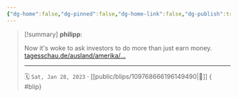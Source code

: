 ```yaml
---
{"dg-home":false,"dg-pinned":false,"dg-home-link":false,"dg-publish":true,"type":"blip","disabled rules":["yaml-title","yaml-title-alias","file-name-heading"],"title":"philipp on mastodon @ 2023-01-28","created-date":"2023-01-28T20:15:23","id":109768666196149490,"updated-date":"2025-05-02T08:50:43","dg-path":"blips/109768666196149490.md","permalink":"/blips/109768666196149490/","dgPassFrontmatter":true,"created":"2023-01-28T20:15:23","updated":"2025-05-02T08:50:43"}
---
```


> [!summary] **philipp**:
>
> Now it's woke to ask investors to do more than just earn money. [tagesschau.de/ausland/amerika/…](https://www.tagesschau.de/ausland/amerika/republikaner-kulturkampf-finanzwirtschaft-101.html)
> - - -
>
> 🗓️ `Sat, Jan 28, 2023` · [[public/blips/109768666196149490\|🔗]]
{ #blip}

